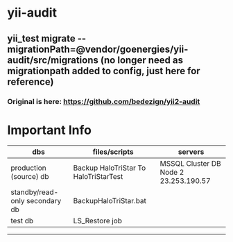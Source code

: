 # yii-audit

## yii_test migrate --migrationPath=@vendor/goenergies/yii-audit/src/migrations (no longer need as migrationpath added to config, just here for reference)

### Original is here: https://github.com/bedezign/yii2-audit

# Important Info

| dbs                            | files/scripts                         | servers                               |
| ------------------------------ | ------------------------------------- | ------------------------------------- |
| production (source) db         | Backup HaloTriStar To HaloTriStarTest | MSSQL Cluster DB Node 2 23.253.190.57 |
| standby/read-only secondary db | BackupHaloTriStar.bat                 |
| test db                        | LS_Restore job                        |

---

